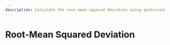 ```yaml
---
description: Calculate the root-mean squared deviation using quaternions.
---
```


# Root-Mean Squared Deviation

